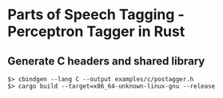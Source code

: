 # Parts of Speech Tagging - Perceptron Tagger in Rust

## Generate C headers and shared library

```
$> cbindgen --lang C --output examples/c/postagger.h
$> cargo build --target=x86_64-unknown-linux-gnu --release
```